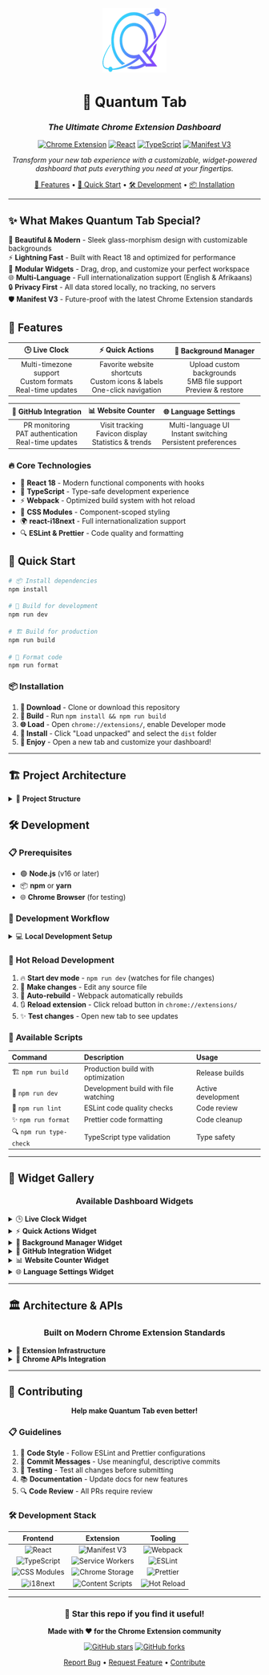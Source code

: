 <div align="center">

![Quantum Tab Logo](public/icons/icon128.png)

# 🚀 Quantum Tab

### *The Ultimate Chrome Extension Dashboard*

[![Chrome Extension](https://img.shields.io/badge/Chrome-Extension-blue?style=for-the-badge&logo=googlechrome)](https://chrome.google.com/webstore)
[![React](https://img.shields.io/badge/React-18-61DAFB?style=for-the-badge&logo=react)](https://reactjs.org/)
[![TypeScript](https://img.shields.io/badge/TypeScript-5.0-3178C6?style=for-the-badge&logo=typescript)](https://www.typescriptlang.org/)
[![Manifest V3](https://img.shields.io/badge/Manifest-V3-4285F4?style=for-the-badge&logo=googlechrome)](https://developer.chrome.com/docs/extensions/mv3/)

*Transform your new tab experience with a customizable, widget-powered dashboard that puts everything you need at your fingertips.*

[🎯 Features](#-features) • [🚀 Quick Start](#-quick-start) • [🛠️ Development](#️-development) • [📦 Installation](#-installation)

</div>

---

## ✨ **What Makes Quantum Tab Special?**

🎨 **Beautiful & Modern** - Sleek glass-morphism design with customizable backgrounds  
⚡ **Lightning Fast** - Built with React 18 and optimized for performance  
🧩 **Modular Widgets** - Drag, drop, and customize your perfect workspace  
🌐 **Multi-Language** - Full internationalization support (English & Afrikaans)  
🔒 **Privacy First** - All data stored locally, no tracking, no servers  
🛡️ **Manifest V3** - Future-proof with the latest Chrome Extension standards

## 🎯 **Features**

<div align="center">

| 🕒 **Live Clock** | ⚡ **Quick Actions** | 🎨 **Background Manager** |
|:---:|:---:|:---:|
| Multi-timezone support<br/>Custom formats<br/>Real-time updates | Favorite website shortcuts<br/>Custom icons & labels<br/>One-click navigation | Upload custom backgrounds<br/>5MB file support<br/>Preview & restore |

| 🐙 **GitHub Integration** | 📊 **Website Counter** | 🌐 **Language Settings** |
|:---:|:---:|:---:|
| PR monitoring<br/>PAT authentication<br/>Real-time updates | Visit tracking<br/>Favicon display<br/>Statistics & trends | Multi-language UI<br/>Instant switching<br/>Persistent preferences |

</div>

### 🔥 **Core Technologies**

- 🚀 **React 18** - Modern functional components with hooks
- 📘 **TypeScript** - Type-safe development experience  
- ⚡ **Webpack** - Optimized build system with hot reload
- 🎨 **CSS Modules** - Component-scoped styling
- 🌍 **react-i18next** - Full internationalization support
- 🔍 **ESLint & Prettier** - Code quality and formatting

## 🚀 **Quick Start**

```bash
# 📦 Install dependencies
npm install

# 🔨 Build for development
npm run dev

# 🏗️ Build for production  
npm run build

# 🧹 Format code
npm run format
```

### 📦 **Installation**

1. **📁 Download** - Clone or download this repository
2. **🔨 Build** - Run `npm install && npm run build`
3. **🌐 Load** - Open `chrome://extensions/`, enable Developer mode
4. **📂 Install** - Click "Load unpacked" and select the `dist` folder
5. **🎉 Enjoy** - Open a new tab and customize your dashboard!

---

## 🏗️ **Project Architecture**

<details>
<summary>📁 <strong>Project Structure</strong></summary>

```
quantum-tab/
├── 📁 src/
│   ├── 🎨 newtab/               # New tab dashboard
│   │   ├── index.tsx           # Main dashboard entry
│   │   ├── NewTab.tsx          # Dashboard component
│   │   └── newtab.css          # Dashboard styles
│   ├── 🧩 components/          # Reusable widgets
│   │   ├── ClockWidget.tsx     # Live clock widget
│   │   ├── GitHubWidget.tsx    # GitHub integration
│   │   ├── LocaleWidget.tsx    # Language settings
│   │   └── ...                 # More widgets
│   ├── 🌍 locales/             # Internationalization
│   │   ├── en.json            # English translations
│   │   └── af.json            # Afrikaans translations
│   ├── 🔧 background/          # Extension background
│   ├── 📝 content/             # Content scripts
│   ├── 🎯 types/               # TypeScript definitions
│   └── 🛠️ utils/               # Utility functions
├── 🖼️ public/icons/            # Extension icons
├── 📄 manifest.json           # Extension manifest
└── ⚙️ webpack.config.js        # Build configuration
```

</details>

## 🛠️ **Development**

### 📋 **Prerequisites**

- 🟢 **Node.js** (v16 or later)
- 📦 **npm** or **yarn**
- 🌐 **Chrome Browser** (for testing)

### 🚀 **Development Workflow**

<details>
<summary>💻 <strong>Local Development Setup</strong></summary>

```bash
# 1️⃣ Clone the repository
git clone https://github.com/YourUsername/quantum-tab.git
cd quantum-tab

# 2️⃣ Install dependencies
npm install

# 3️⃣ Start development server
npm run dev

# 4️⃣ Open Chrome Extensions
# Navigate to: chrome://extensions/

# 5️⃣ Load the extension
# Enable "Developer mode" → Click "Load unpacked" → Select /dist folder
```

</details>

### 🔄 **Hot Reload Development**

1. 🔥 **Start dev mode** - `npm run dev` (watches for file changes)
2. 💾 **Make changes** - Edit any source file
3. 🔄 **Auto-rebuild** - Webpack automatically rebuilds
4. 🔃 **Reload extension** - Click reload button in `chrome://extensions/`
5. ✨ **Test changes** - Open new tab to see updates

### 📜 **Available Scripts**

| Command | Description | Usage |
|:--------|:------------|:------|
| 🏗️ `npm run build` | Production build with optimization | Release builds |
| 🔨 `npm run dev` | Development build with file watching | Active development |
| 🧹 `npm run lint` | ESLint code quality checks | Code review |
| ✨ `npm run format` | Prettier code formatting | Code cleanup |
| 🔍 `npm run type-check` | TypeScript type validation | Type safety |

---

## 🧩 **Widget Gallery**

<div align="center">

### **Available Dashboard Widgets**

</div>

<details>
<summary>🕒 <strong>Live Clock Widget</strong></summary>

**Perfect for global teams and timezone management**

✨ **Features:**
- 🌍 Multiple timezone support with auto-detection
- 📅 Customizable date and time formats  
- 🔄 Real-time updates every second
- 📏 Resizable widget dimensions
- 🎨 Beautiful glass-morphism design

**Multiple Instances:** ✅ Yes (track multiple timezones)

</details>

<details>
<summary>⚡ <strong>Quick Actions Widget</strong></summary>

**One-click access to your favorite websites**

✨ **Features:**
- 🎯 Customizable emoji icons and labels
- 🚀 Direct website navigation
- 🎛️ Drag-and-drop management
- ➕ Unlimited button creation
- 🔗 Smart URL validation

**Multiple Instances:** ✅ Yes (create themed button groups)  
**Default Buttons:** GitHub, MyBroadband

</details>

<details>  
<summary>🎨 <strong>Background Manager Widget</strong></summary>

**Personalize your dashboard with custom backgrounds**

✨ **Features:**
- 📁 Upload custom images (PNG, JPG, JPEG, GIF, WebP)
- 👁️ Live preview before applying
- 🔄 Restore default gradient anytime
- 🗑️ Remove backgrounds with one click
- 📊 5MB file size limit

**Multiple Instances:** ❌ No (single background manager)

</details>

<details>
<summary>🐙 <strong>GitHub Integration Widget</strong></summary>

**Monitor your repositories and pull requests**

✨ **Features:**
- 📊 Real-time pull request monitoring
- 🔐 PAT token authentication for private repos
- 🏷️ PR status indicators (Open, Merged, Closed, Draft)
- 🔄 Auto-refresh pull request data
- 📈 Repository information display

**Multiple Instances:** ✅ Yes (monitor multiple repositories)  
**Requirements:** GitHub Personal Access Token for private repos

</details>

<details>
<summary>📊 <strong>Website Counter Widget</strong></summary>

**Track your browsing habits and favorite sites**

✨ **Features:**
- 📈 Automatic visit counting
- 🌐 Favicon display for visual identification
- 📅 Last visited timestamps
- ⚙️ Customizable website list
- 📊 Visit statistics and trends

**Multiple Instances:** ❌ No (single counter tracks all sites)  
**Default Sites:** Google, GitHub, MyBroadband

</details>

<details>
<summary>🌐 <strong>Language Settings Widget</strong></summary>

**Multi-language interface support**

✨ **Features:**
- 🌍 Support for multiple languages
- ⚡ Instant language switching (no restart needed)
- 💾 Persistent locale preferences in Chrome storage
- 🏳️ Visual language indicators with flag emojis
- 🔒 Read-only display when widget is locked

**Multiple Instances:** ❌ No (single language settings)  
**Available Languages:** English (🇺🇸), Afrikaans (🇿🇦)

</details>

---

## 🏛️ **Architecture & APIs**

<div align="center">

### **Built on Modern Chrome Extension Standards**

</div>

<details>
<summary>🚀 <strong>Extension Infrastructure</strong></summary>

#### 🎨 **New Tab Dashboard**
- Modern React-based UI with glass-morphism design
- Drag-and-drop widget management system
- Full internationalization (i18n) support
- Responsive design with CSS modules
- Real-time data synchronization

#### ⚙️ **Background Service Worker**
- Extension lifecycle event handling
- Message passing between components
- Badge updates and extension state management
- Website visit tracking for analytics
- Persistent data management

#### 📝 **Content Script Integration**
- Seamless page interaction capabilities
- Website visit detection and counting
- Communication bridge between web pages and extension
- Privacy-focused data collection

</details>

<details>
<summary>🔌 <strong>Chrome APIs Integration</strong></summary>

| API | Usage | Purpose |
|:---|:------|:--------|
| 🔖 `chrome.tabs` | Tab management & queries | New tab functionality |
| 💾 `chrome.storage` | Data persistence | Widget configs & user data |
| 📨 `chrome.runtime` | Message passing | Component communication |
| 🎯 `chrome.action` | Icon & badge management | Extension UI updates |
| 📁 **File System APIs** | Image upload processing | Background customization |
| 🌍 **i18n APIs** | Multi-language support | Localization framework |

</details>

---

## 🤝 **Contributing**

<div align="center">

**Help make Quantum Tab even better!**

</div>

### 📋 **Guidelines**

1. 🎨 **Code Style** - Follow ESLint and Prettier configurations
2. 📝 **Commit Messages** - Use meaningful, descriptive commits
3. 🧪 **Testing** - Test all changes before submitting
4. 📚 **Documentation** - Update docs for new features
5. 🔍 **Code Review** - All PRs require review

### 🛠️ **Development Stack**

<div align="center">

| Frontend | Extension | Tooling |
|:--------:|:---------:|:-------:|
| ![React](https://img.shields.io/badge/React-18-61DAFB?style=flat-square&logo=react) | ![Manifest V3](https://img.shields.io/badge/Manifest-V3-4285F4?style=flat-square&logo=googlechrome) | ![Webpack](https://img.shields.io/badge/Webpack-5-8DD6F9?style=flat-square&logo=webpack) |
| ![TypeScript](https://img.shields.io/badge/TypeScript-5.0-3178C6?style=flat-square&logo=typescript) | ![Service Workers](https://img.shields.io/badge/Service-Workers-FF6B6B?style=flat-square) | ![ESLint](https://img.shields.io/badge/ESLint-8.0-4B32C3?style=flat-square&logo=eslint) |
| ![CSS Modules](https://img.shields.io/badge/CSS-Modules-1572B6?style=flat-square&logo=css3) | ![Chrome Storage](https://img.shields.io/badge/Chrome-Storage-4285F4?style=flat-square&logo=googlechrome) | ![Prettier](https://img.shields.io/badge/Prettier-3.0-F7B93E?style=flat-square&logo=prettier) |
| ![i18next](https://img.shields.io/badge/i18next-22.0-26A69A?style=flat-square) | ![Content Scripts](https://img.shields.io/badge/Content-Scripts-34A853?style=flat-square) | ![Hot Reload](https://img.shields.io/badge/Hot-Reload-FF6B35?style=flat-square) |

</div>

---

<div align="center">

### 🌟 **Star this repo if you find it useful!**

**Made with ❤️ for the Chrome Extension community**

[![GitHub stars](https://img.shields.io/github/stars/YourUsername/quantum-tab?style=social)](https://github.com/YourUsername/quantum-tab/stargazers)
[![GitHub forks](https://img.shields.io/github/forks/YourUsername/quantum-tab?style=social)](https://github.com/YourUsername/quantum-tab/network/members)

[Report Bug](https://github.com/YourUsername/quantum-tab/issues) • [Request Feature](https://github.com/YourUsername/quantum-tab/issues) • [Contribute](https://github.com/YourUsername/quantum-tab/pulls)

</div>